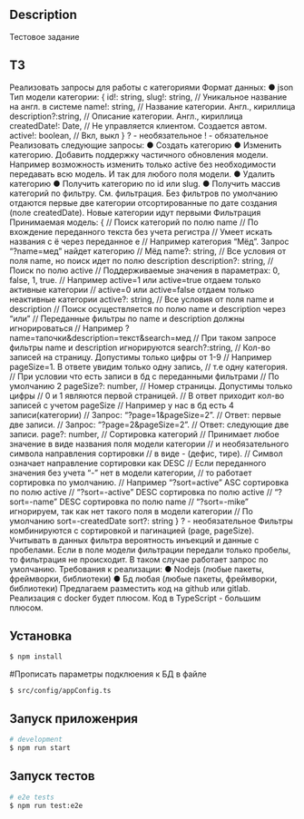 
## Description

Тестовое задание

## ТЗ

Реализовать запросы для работы с категориями
Формат данных:
● json
Тип модели категории:
{
id!: string,
slug!: string, // Уникальное название на англ. в системе
name!: string, // Название категории. Англ., кириллица
description?:string, // Описание категории. Англ., кириллица
createdDate!: Date, // Не управляется клиентом. Создается автом.
active!: boolean, // Вкл, выкл
}
? - необязательное
! - обязательное
Реализовать следующие запросы:
● Создать категорию
● Изменить категорию. Добавить поддержку частичного обновления
модели. Например возможность изменить только active без
необходимости передавать всю модель. И так для любого поля модели.
● Удалить категорию
● Получить категорию по id или slug.
● Получить массив категорий по фильтру. См. фильтрация. Без фильтров
по умолчанию отдаются первые две категории отсортированные по дате
создания (поле createdDate). Новые категории идут первыми
Фильтрация
Принимаемая модель:
{
// Поиск категорий по полю name
// По вхождение переданного текста без учета регистра
// Умеет искать названия с ё через переданное е
// Например категория “Мёд”. Запрос “?name=мед” найдет категорию
// Мёд
name?: string,
// Все условия от поля name, но поиск идет по полю description
description?: string,
// Поиск по полю active
// Поддерживаемые значения в параметрах: 0, false, 1, true.
// Например active=1 или active=true отдаем только активные категории
// active=0 или active=false отдаем только неактивные категории
active?: string,
// Все условия от поля name и description
// Поиск осуществляется по полю name и description через “или”
// Переданные фильтры по name и description должны игнорироваться
// Например ?name=тапочки&description=текст&search=мед
// При таком запросе фильтры name и description игнорируются
search?:string,
// Кол-во записей на страницу. Допустимы только цифры от 1-9
// Например pageSize=1. В ответе увидим только одну запись,
// т.е одну категория.
// При условии что есть записи в бд с переданными фильтрами
// По умолчанию 2
pageSize?: number,
// Номер страницы. Допустимы только цифры
// 0 и 1 являются первой страницей.
// В ответ приходит кол-во записей с учетом pageSize
// Например у нас в бд есть 4 записи(категории)
// Запрос: “?page=1&pageSize=2”.
// Ответ: первые две записи.
// Запрос: “?page=2&pageSize=2”.
// Ответ: следующие две записи.
page?: number,
// Сортировка категорий
// Принимает любое значение в виде названия поля модели категории
// и необязательного символа направления сортировки
// в виде - (дефис, тире).
// Символ означает направление сортировки как DESC
// Если переданного значения без учета “-” нет в модели категории,
// то работает сортировка по умолчанию.
// Например “?sort=active” ASC сортировка по полю active
// “?sort=-active” DESC сортировка по полю active
// “?sort=-name” DESC сортировка по полю name
// “?sort=-mike” игнорируем, так как нет такого поля в модели категории
// По умолчанию sort=-createdDate
sort?: string
}
? - необязательное
Фильтры комбинируются с сортировкой и пагинацией (page, pageSize).
Учитывать в данных фильтра вероятность инъекций и данные с пробелами.
Если в поле модели фильтрации передали только пробелы, то фильтрация не
происходит. В таком случае работает запрос по умолчанию.
Требования к реализации:
● Nodejs (любые пакеты, фреймворки, библиотеки)
● Бд любая (любые пакеты, фреймворки, библиотеки)
Предлагаем разместить код на github или gitlab.
Реализация c docker будет плюсом.
Код в TypeScript - большим плюсом.

## Установка

```bash
$ npm install
```

#Прописать параметры подклюения к БД в файле

```
$ src/config/appConfig.ts
```

## Запуск приложенрия

```bash
# development
$ npm run start

```

## Запуск тестов

```bash
# e2e tests
$ npm run test:e2e
```
